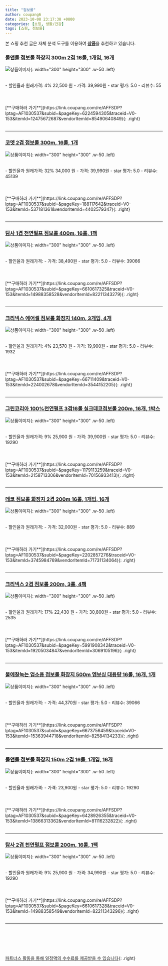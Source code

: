 ```yaml
---
title: "점보롤"
author: coupang6
date: 2023-10-08 23:17:38 +0800
categories: [쇼핑, 생활/건강]
tags: [쇼핑, 점보롤]
---
```


본 쇼핑 추천 글은 자체 분석 도구를 이용하여 [**상품**](https://link.coupang.com/a/bao1ui)을 추천하고 있습니다.

### [롤앤롤 점보롤 화장지 300m 2겹 16롤, 1개입, 16개](https://link.coupang.com/re/AFFSDP?lptag=AF1030537&subid=&pageKey=6224594305&traceid=V0-153&itemId=12475672687&vendorItemId=85490640849)

![상품이미지](https://thumbnail7.coupangcdn.com/thumbnails/remote/230x230ex/image/vendor_inventory/b999/48fdd553db91c6cbe4831d8e04fa778d7a2a57efbe7e12cecd28e567615f.jpg){: width="300" height="300" .w-50 .left}


<br>
- 할인율과 원래가격: 4%  22,500   원
- 가격: 39,990원
- star 평가: 5.0
- 리뷰수: 55
<br>
<br>
<br>
<br>
[**구매하러 가기**](https://link.coupang.com/re/AFFSDP?lptag=AF1030537&subid=&pageKey=6224594305&traceid=V0-153&itemId=12475672687&vendorItemId=85490640849){: .right}
<br>
<br>

---

### [코멧 2겹 점보롤 300m, 16롤, 1개](https://link.coupang.com/re/AFFSDP?lptag=AF1030537&subid=&pageKey=188117642&traceid=V0-153&itemId=537181361&vendorItemId=4402579347)

![상품이미지](https://thumbnail9.coupangcdn.com/thumbnails/remote/230x230ex/image/product/image/vendoritem/2019/10/30/4402579347/66052763-11c4-41f7-a5b1-8dab285ec687.jpg){: width="300" height="300" .w-50 .left}


<br>
- 할인율과 원래가격: 32%  34,000   원
- 가격: 39,990원
- star 평가: 5.0
- 리뷰수: 45139
<br>
<br>
<br>
<br>
[**구매하러 가기**](https://link.coupang.com/re/AFFSDP?lptag=AF1030537&subid=&pageKey=188117642&traceid=V0-153&itemId=537181361&vendorItemId=4402579347){: .right}
<br>
<br>

---

### [탐사 1겹 천연펄프 점보롤 400m, 16롤, 1팩](https://link.coupang.com/re/AFFSDP?lptag=AF1030537&subid=&pageKey=6610617325&traceid=V0-153&itemId=14988358528&vendorItemId=82211343279)

![상품이미지](https://thumbnail8.coupangcdn.com/thumbnails/remote/230x230ex/image/retail/images/202279489682250-69033500-c4f1-4138-84a4-c8320981bd66.jpg){: width="300" height="300" .w-50 .left}


<br>
- 할인율과 원래가격: 
- 가격: 38,490원
- star 평가: 5.0
- 리뷰수: 39066
<br>
<br>
<br>
<br>
[**구매하러 가기**](https://link.coupang.com/re/AFFSDP?lptag=AF1030537&subid=&pageKey=6610617325&traceid=V0-153&itemId=14988358528&vendorItemId=82211343279){: .right}
<br>
<br>

---

### [크리넥스 에어셀 점보롤 화장지 140m, 3개입, 4개](https://link.coupang.com/re/AFFSDP?lptag=AF1030537&subid=&pageKey=66711409&traceid=V0-153&itemId=224002678&vendorItemId=3544152205)

![상품이미지](https://thumbnail8.coupangcdn.com/thumbnails/remote/230x230ex/image/retail/images/1142994416137470-cde74681-a917-4869-b86f-151a9084fd84.jpg){: width="300" height="300" .w-50 .left}


<br>
- 할인율과 원래가격: 4%  23,570   원
- 가격: 19,900원
- star 평가: 5.0
- 리뷰수: 1932
<br>
<br>
<br>
<br>
[**구매하러 가기**](https://link.coupang.com/re/AFFSDP?lptag=AF1030537&subid=&pageKey=66711409&traceid=V0-153&itemId=224002678&vendorItemId=3544152205){: .right}
<br>
<br>

---

### [그린코리아 100%천연펄프 3겹16롤 실크데코점보롤 200m, 16개, 1박스](https://link.coupang.com/re/AFFSDP?lptag=AF1030537&subid=&pageKey=1179113259&traceid=V0-153&itemId=2158713306&vendorItemId=70156933413)

![상품이미지](https://thumbnail7.coupangcdn.com/thumbnails/remote/230x230ex/image/vendor_inventory/6467/60983c7cf4dd905d1d173d9d6312a785cbbdefb6f81e13b235b586194a49.jpg){: width="300" height="300" .w-50 .left}


<br>
- 할인율과 원래가격: 9%  25,900   원
- 가격: 39,900원
- star 평가: 5.0
- 리뷰수: 19290
<br>
<br>
<br>
<br>
[**구매하러 가기**](https://link.coupang.com/re/AFFSDP?lptag=AF1030537&subid=&pageKey=1179113259&traceid=V0-153&itemId=2158713306&vendorItemId=70156933413){: .right}
<br>
<br>

---

### [데코 점보롤 화장지 2겹 200m 16롤, 1개입, 16개](https://link.coupang.com/re/AFFSDP?lptag=AF1030537&subid=&pageKey=2202857276&traceid=V0-153&itemId=3745984769&vendorItemId=71731134064)

![상품이미지](https://thumbnail8.coupangcdn.com/thumbnails/remote/230x230ex/image/vendor_inventory/71a1/38222b7a26a0191e19c3cff707cf059670cfd49617dff97c13a91e8986a5.jpg){: width="300" height="300" .w-50 .left}


<br>
- 할인율과 원래가격: 
- 가격: 32,000원
- star 평가: 5.0
- 리뷰수: 889
<br>
<br>
<br>
<br>
[**구매하러 가기**](https://link.coupang.com/re/AFFSDP?lptag=AF1030537&subid=&pageKey=2202857276&traceid=V0-153&itemId=3745984769&vendorItemId=71731134064){: .right}
<br>
<br>

---

### [크리넥스 2겹 점보롤 200m, 3롤, 4팩](https://link.coupang.com/re/AFFSDP?lptag=AF1030537&subid=&pageKey=5991908342&traceid=V0-153&itemId=19205034847&vendorItemId=3069105196)

![상품이미지](https://thumbnail9.coupangcdn.com/thumbnails/remote/230x230ex/image/product/image/vendoritem/2017/11/07/3069105196/254a9d1e-5a30-4d3a-b98b-9a9ad8fa63a8.jpg){: width="300" height="300" .w-50 .left}


<br>
- 할인율과 원래가격: 17%  22,430   원
- 가격: 30,800원
- star 평가: 5.0
- 리뷰수: 2535
<br>
<br>
<br>
<br>
[**구매하러 가기**](https://link.coupang.com/re/AFFSDP?lptag=AF1030537&subid=&pageKey=5991908342&traceid=V0-153&itemId=19205034847&vendorItemId=3069105196){: .right}
<br>
<br>

---

### [물에잘녹는 업소용 점보롤 화장지 500m 엠보싱 대용량 16롤, 16개, 1개](https://link.coupang.com/re/AFFSDP?lptag=AF1030537&subid=&pageKey=6673756459&traceid=V0-153&itemId=15363944718&vendorItemId=82584134233)

![상품이미지](https://thumbnail10.coupangcdn.com/thumbnails/remote/230x230ex/image/vendor_inventory/1694/9070b2256a76af796972437e29a2414e71e0850686eed71e1f317daf5a5f.jpg){: width="300" height="300" .w-50 .left}


<br>
- 할인율과 원래가격: 
- 가격: 44,370원
- star 평가: 5.0
- 리뷰수: 39066
<br>
<br>
<br>
<br>
[**구매하러 가기**](https://link.coupang.com/re/AFFSDP?lptag=AF1030537&subid=&pageKey=6673756459&traceid=V0-153&itemId=15363944718&vendorItemId=82584134233){: .right}
<br>
<br>

---

### [롤앤롤 점보롤 화장지 150m 2겹 16롤, 1개입, 16개](https://link.coupang.com/re/AFFSDP?lptag=AF1030537&subid=&pageKey=6428926355&traceid=V0-153&itemId=13866313362&vendorItemId=81116232822)

![상품이미지](https://thumbnail7.coupangcdn.com/thumbnails/remote/230x230ex/image/vendor_inventory/6404/c945b52b27e961e0f485ed9d3b2829c4a90f14c426a6e3c69200d0cc7dbb.png){: width="300" height="300" .w-50 .left}


<br>
- 할인율과 원래가격: 
- 가격: 23,900원
- star 평가: 5.0
- 리뷰수: 19290
<br>
<br>
<br>
<br>
[**구매하러 가기**](https://link.coupang.com/re/AFFSDP?lptag=AF1030537&subid=&pageKey=6428926355&traceid=V0-153&itemId=13866313362&vendorItemId=81116232822){: .right}
<br>
<br>

---

### [탐사 2겹 천연펄프 점보롤 200m, 16롤, 1팩](https://link.coupang.com/re/AFFSDP?lptag=AF1030537&subid=&pageKey=6610617328&traceid=V0-153&itemId=14988358549&vendorItemId=82211343296)

![상품이미지](https://thumbnail8.coupangcdn.com/thumbnails/remote/230x230ex/image/retail/images/633535934052083-0a0931d5-bdaa-43c9-8c54-9adc06d8bc60.jpg){: width="300" height="300" .w-50 .left}


<br>
- 할인율과 원래가격: 9%  25,900   원
- 가격: 34,990원
- star 평가: 5.0
- 리뷰수: 19290
<br>
<br>
<br>
<br>
[**구매하러 가기**](https://link.coupang.com/re/AFFSDP?lptag=AF1030537&subid=&pageKey=6610617328&traceid=V0-153&itemId=14988358549&vendorItemId=82211343296){: .right}
<br>
<br>

---
<br><br><br><br><br> [파트너스 활동을 통해 일정액의 수수료를 제공받을 수 있습니다](https://link.coupang.com/a/bao1ui){: .right}